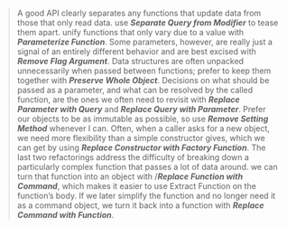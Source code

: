 > A good API clearly separates any functions that update data from those that only read data.
> use ***Separate Query from Modifier*** to tease them apart.
> unify functions that only vary due to a value with ***Parameterize Function***.
> Some parameters, however, are really just a signal of an entirely different behavior and are best excised with ***Remove Flag Argument***.
> Data structures are often unpacked unnecessarily when passed between functions; prefer to keep them together with ***Preserve Whole Object***.
> Decisions on what should be passed as a parameter, and what can be resolved by the called function, are the ones we often need to revisit with ***Replace Parameter with Query*** and ***Replace Query with Parameter***.
> Prefer our objects to be as immutable as possible, so use ***Remove Setting Method*** whenever I can.
> Often, when a caller asks for a new object, we need more flexibility than a simple constructor gives, which we can get by using ***Replace Constructor with Factory Function***.
> The last two refactorings address the difficulty of breaking down a particularly complex function that passes a lot of data around. we can turn that function into an object with /***Replace Function with Command***, which makes it easier to use Extract Function on the function’s body. If we later simplify the function and no longer need it as a command object, we turn it back into a function with ***Replace Command with Function***.